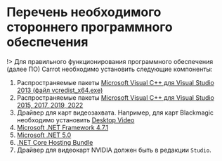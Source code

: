 ﻿# Перечень необходимого стороннего программного обеспечения

!> Для правильного функционирования программного обеспечения (далее ПО) Carrot необходимо установить следующие компоненты:

1. Распространяемые пакеты [Microsoft Visual C++ для Visual Studio 2013 (файл vcredist_x64.exe)](https://www.microsoft.com/ru-RU/download/details.aspx?id=40784)
1. Распространяемые пакеты [Microsoft Visual C++ для Visual Studio 2015, 2017, 2019, 2022](https://aka.ms/vs/17/release/vc_redist.x64.exe)
1. Драйвер для карт видеозахвата. Например, для карт Blackmagic необходимо установить [Desktop Video](https://www.blackmagicdesign.com/ru/support/family/capture-and-playback)
1. [Microsoft .NET Framework 4.7.1](https://www.microsoft.com/ru-RU/download/details.aspx?id=56116)
1. [Microsoft .NET 5.0](https://dotnet.microsoft.com/download/dotnet/5.0)
1. [.NET Core Hosting Bundle](https://dotnet.microsoft.com/permalink/dotnetcore-current-windows-runtime-bundle-installer)
1. Драйвер для видеокарт NVIDIA должен быть в редакции `Studio`.
